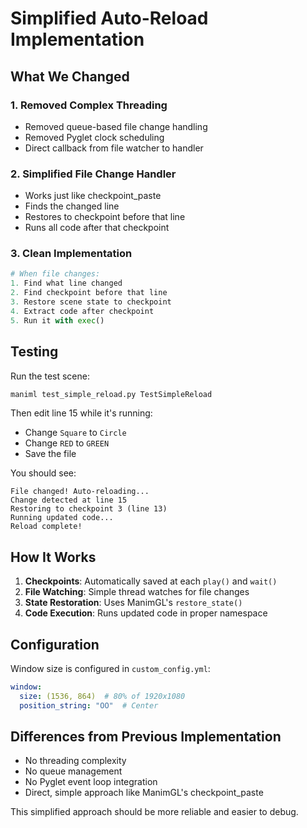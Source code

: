 # Simplified Auto-Reload Implementation

## What We Changed

### 1. Removed Complex Threading
- Removed queue-based file change handling
- Removed Pyglet clock scheduling
- Direct callback from file watcher to handler

### 2. Simplified File Change Handler
- Works just like checkpoint_paste
- Finds the changed line
- Restores to checkpoint before that line
- Runs all code after that checkpoint

### 3. Clean Implementation
```python
# When file changes:
1. Find what line changed
2. Find checkpoint before that line
3. Restore scene state to checkpoint
4. Extract code after checkpoint
5. Run it with exec()
```

## Testing

Run the test scene:
```bash
maniml test_simple_reload.py TestSimpleReload
```

Then edit line 15 while it's running:
- Change `Square` to `Circle`
- Change `RED` to `GREEN`
- Save the file

You should see:
```
File changed! Auto-reloading...
Change detected at line 15
Restoring to checkpoint 3 (line 13)
Running updated code...
Reload complete!
```

## How It Works

1. **Checkpoints**: Automatically saved at each `play()` and `wait()`
2. **File Watching**: Simple thread watches for file changes
3. **State Restoration**: Uses ManimGL's `restore_state()` 
4. **Code Execution**: Runs updated code in proper namespace

## Configuration

Window size is configured in `custom_config.yml`:
```yaml
window:
  size: (1536, 864)  # 80% of 1920x1080
  position_string: "OO"  # Center
```

## Differences from Previous Implementation

- No threading complexity
- No queue management
- No Pyglet event loop integration
- Direct, simple approach like ManimGL's checkpoint_paste

This simplified approach should be more reliable and easier to debug.